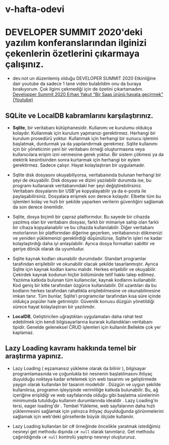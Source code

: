 # v-hafta-odevi

# DEVELOPER SUMMIT 2020'deki yazılım konferanslarından ilginizi çekenlerin özetlerini çıkarmaya çalışınız.
 * dev.not un düzenlemiş olduğu DEVELOPER SUMMIT 2020 Etkinliğine dair youtube da sadece 1 tane video bulabildim onu da buraya bırakıyorum. Çok ilgimi çekmediği için de özetini çıkartamadım. [Developper Summit 2020 Erhan Yakut "Bir Saas ürünü hayata geçirmek" (Youtube)](https://www.youtube.com/watch?v=cqULp5aYDiE&list=PLhXBUthqwNDDELRdhF86ylssTSEZ28FUv)

## SQLite ve LocalDB kabramlarını karşılaştırınız.

 * **Sqlite**, bir veritabanı kütüphanesidir. Kullanımı ve kurulumu oldukça kolaydır. Kullanmak için kurulum yapmanızı gerektirmez. Herhangi bir kurulum prosedürü yoktur. Kullanmak için herhangi bir sunucu işlemini başlatmak, durdurmak ya da yapılandırmak gerekmez. Sqlite kullanımı için bir yöneticinin yeni bir veritabanı örneği oluşturmasına veya kullanıcılara erişim izni vermesine gerek yoktur. Bir sistem çökmesi ya da elektrik kesintisinden sonra kurtarmak için herhangi bir eylem gerektirmez. Sadece çalışır. Hayat kolaylaştıran bir uygulamadır.
 * Sqlite disk dosyasını okuyabiliyorsa, veritabanında bulunan herhangi bir şeyi de okuyabilir. Disk dosyası ve dizini yazılabilir durumda ise, bu programı kullanarak veritabanındaki her şeyi değiştirebilirsiniz. Veritabanı dosyalarını bir USB’ye kopyalayabilir ya da e-posta ile paylaşabilirsiniz. Dosyalara erişmek son derece kolaydır. Elbette tüm bu işlemleri kolay ve hızlı bir şekilde yaparken verilerin güvenliğini sağlamak da son derece önemlidir.
 * Sqlite, dosya biçimli bir çapraz platformdur. Bu sayede bir cihazda yazılmış olan bir veritabanı dosyası, farklı bir mimariye sahip olan farklı bir cihaza kopyalanabilir ve bu cihazda kullanılabilir. Diğer veritabanı motorlarının bir platformdan diğerine geçerken, veritabanınızı dökmenizi ve yeniden yüklemenizi gerektirdiği düşünülürse, Sqlite’in işleri ne kadar kolaylaştırdığı daha iyi anlaşılabilir. Ayrıca dosya formatları sabittir ve geriye dönük olarak da uyumludur.
 * Sqlite kaynak kodları okunabilir durumdadır. Standart programlar tarafından erişilebilir ve okunabilir olacak şekilde tasarlanmıştır. Ayrıca Sqlite için kaynak kodları kamu malıdır. Herkes erişebilir ve okuyabilir. Çekirdek kaynak kodunun hiçbir bölümünde telif hakkı talep edilmez. Yazılıma katkıda bulunan tüm kullanıcılar, kaynak kodlarını kullanabilir. Kod geniş bir kitle tarafından özgürce kullanılabilir. Dil uzantıları da bu kodların herkes tarafından rahatlıkla erişilebilmesine ve okunabilmesine imkan tanır. Tüm bunlar, Sqlite’i programcılar tarafından kısa süre içinde oldukça popüler hale getirmiştir. Güvenlik konusu düzgün yönetildiği sürece hayat kolaylaştıran bir yazılımdır.  
 
 * **LocalDB**, Geliştiricilen uğraştıkları uygulamaları daha rahat test edebilmek için kendi bilgisayarlarına kurarak kullandıkları veritabanı tipidir. Genelde geleneksel CRUD işlemleri için kullanılır.Bellekte çok yer kaplamaz.
 
 
 ## Lazy Loading kavramı hakkında temel bir araştırma yapınız.
* Lazy Loading ( eşzamansız yükleme olarak da bilinir ), bilgisayar programlamasında ve çoğunlukla bir nesnenin başlatılmasını ihtiyaç duyulduğu noktaya kadar ertelemek için web tasarımı ve geliştirmede yaygın olarak kullanılan bir tasarım modelidir . Düzgün ve uygun şekilde kullanılırsa, programın işleyişinde verimliliğe katkıda bulunabilir. Bu, ağ içeriğine erişildiği ve web sayfalarında olduğu gibi başlatma sürelerinin minimumda tutulduğu kullanım durumlarında idealdir . Lazy Loading'in tersi, eager loading'dir . Tembel Yükleme, web sayfalarının daha hızlı yüklenmesini sağlamak için yalnızca ihtiyaç duyulduğunda görünmelerini sağlamak için web'deki görsellerde büyük ölçüde kullanılır.

* Lazy Loading kullanılan bir c# örneğinde öncelikle yaratmak istediğimiz nesneyi get methodu dışında ```c# null``` olarak tanımlarız. Get methodu çağırıldığında ```c# null``` kontrolü yaptırıp nesneyi oluştururuz.
 
